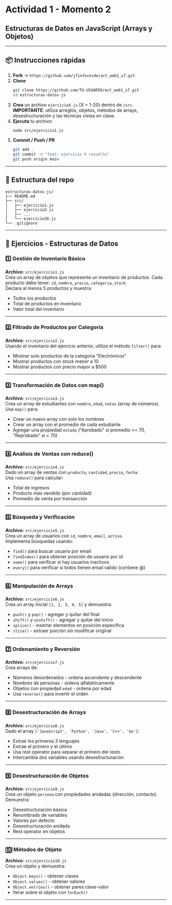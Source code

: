 # Actividad 1 - Momento 2

## Estructuras de Datos en JavaScript (Arrays y Objetos)

---

## 📦 Instrucciones rápidas

1. **Fork** → `https://github.com/jfinfocesde/act_web1_s7.git`
2. **Clone**  
   ```bash
   git clone https://github.com/TU-USUARIO/act_web1_s7.git
   cd estructuras-datos-js
   ```
3. **Crea** un archivo `ejercicioX.js` (X = 1-20) dentro de `/src`.  
   **IMPORTANTE**: utiliza arreglos, objetos, métodos de arrays, desestructuración y las técnicas vistas en clase.
4. **Ejecuta** tu archivo:  
   ```bash
   node src/ejercicio1.js
   ```
5. **Commit / Push / PR**  
   ```bash
   git add .
   git commit -m "feat: ejercicio X resuelto"
   git push origin main
   ```

---

## 📁 Estructura del repo

```
estructuras-datos-js/
├── README.md
├── src/
│   ├── ejercicio1.js
│   ├── ejercicio2.js
│   ├── ...
│   └── ejercicio20.js
└── .gitignore
```

---

## 🧩 Ejercicios - Estructuras de Datos

### 1️⃣ Gestión de Inventario Básico
**Archivo:** `src/ejercicio1.js`  
Crea un array de objetos que represente un inventario de productos. Cada producto debe tener: `id`, `nombre`, `precio`, `categoria`, `stock`.  
Declara al menos 5 productos y muestra:
- Todos los productos
- Total de productos en inventario
- Valor total del inventario

---

### 2️⃣ Filtrado de Productos por Categoría
**Archivo:** `src/ejercicio2.js`  
Usando el inventario del ejercicio anterior, utiliza el método `filter()` para:
- Mostrar solo productos de la categoría "Electrónicos"
- Mostrar productos con stock menor a 10
- Mostrar productos con precio mayor a $500

---

### 3️⃣ Transformación de Datos con map()
**Archivo:** `src/ejercicio3.js`  
Crea un array de estudiantes con `nombre`, `edad`, `notas` (array de números).  
Usa `map()` para:
- Crear un nuevo array con solo los nombres
- Crear un array con el promedio de cada estudiante
- Agregar una propiedad `estado` ("Aprobado" si promedio >= 70, "Reprobado" si < 70)

---

### 4️⃣ Análisis de Ventas con reduce()
**Archivo:** `src/ejercicio4.js`  
Dado un array de ventas con `producto`, `cantidad`, `precio`, `fecha`:  
Usa `reduce()` para calcular:
- Total de ingresos
- Producto más vendido (por cantidad)
- Promedio de venta por transacción

---

### 5️⃣ Búsqueda y Verificación
**Archivo:** `src/ejercicio5.js`  
Crea un array de usuarios con `id`, `nombre`, `email`, `activo`.  
Implementa búsquedas usando:
- `find()` para buscar usuario por email
- `findIndex()` para obtener posición de usuario por id
- `some()` para verificar si hay usuarios inactivos
- `every()` para verificar si todos tienen email válido (contiene @)

---

### 6️⃣ Manipulación de Arrays
**Archivo:** `src/ejercicio6.js`  
Crea un array inicial `[1, 2, 3, 4, 5]` y demuestra:
- `push()` y `pop()` - agregar y quitar del final
- `shift()` y `unshift()` - agregar y quitar del inicio
- `splice()` - insertar elementos en posición específica
- `slice()` - extraer porción sin modificar original

---

### 7️⃣ Ordenamiento y Reversión
**Archivo:** `src/ejercicio7.js`  
Crea arrays de:
- Números desordenados - ordena ascendente y descendente
- Nombres de personas - ordena alfabéticamente
- Objetos con propiedad `edad` - ordena por edad
- Usa `reverse()` para invertir el orden

---

### 8️⃣ Desestructuración de Arrays
**Archivo:** `src/ejercicio8.js`  
Dado el array `['JavaScript', 'Python', 'Java', 'C++', 'Go']`:  
- Extrae los primeros 3 lenguajes
- Extrae el primero y el último
- Usa rest operator para separar el primero del resto
- Intercambia dos variables usando desestructuración

---

### 9️⃣ Desestructuración de Objetos
**Archivo:** `src/ejercicio9.js`  
Crea un objeto `persona` con propiedades anidadas (dirección, contacto).  
Demuestra:
- Desestructuración básica
- Renombrado de variables
- Valores por defecto
- Desestructuración anidada
- Rest operator en objetos

---

### 🔟 Métodos de Objeto
**Archivo:** `src/ejercicio10.js`  
Crea un objeto y demuestra:
- `Object.keys()` - obtener claves
- `Object.values()` - obtener valores
- `Object.entries()` - obtener pares clave-valor
- Iterar sobre el objeto con `forEach()`

---